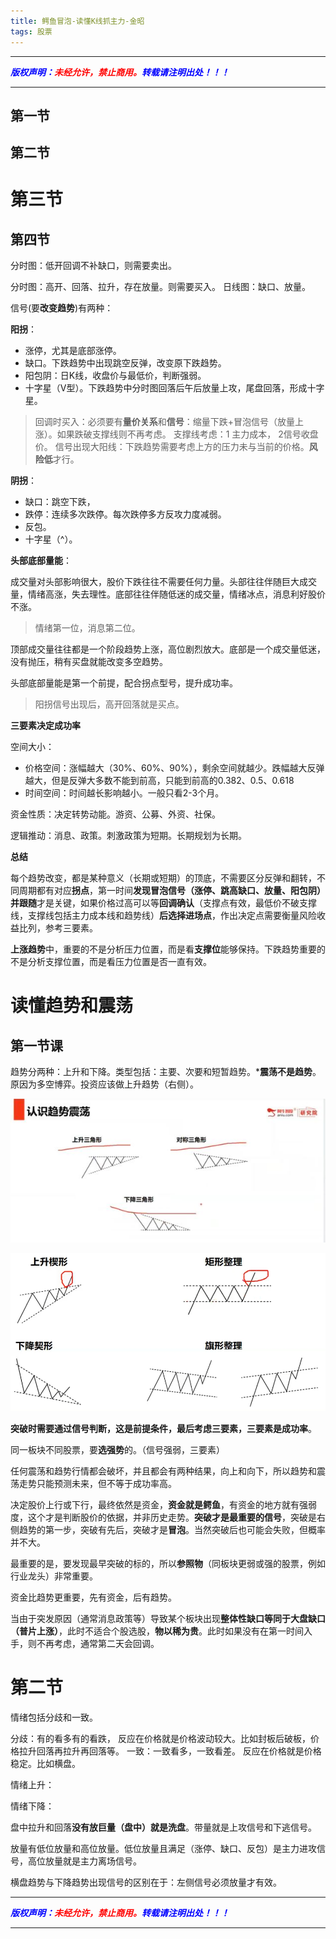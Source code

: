 ```yaml
---
title: 鳄鱼冒泡-读懂K线抓主力-金昭
tags: 股票
---
```



------

***<font color=blue>版权声明：</font><font color=red>未经允许，禁止商用。</font><font color=blue>转载请注明出处！！！</font>***

------
## 第一节
## 第二节
# 第三节
## 第四节

分时图：低开回调不补缺口，则需要卖出。

分时图：高开、回落、拉升，存在放量。则需要买入。
日线图：缺口、放量。


信号(要**改变趋势**)有两种：

**阳拐**：

* 涨停，尤其是底部涨停。
* 缺口。下跌趋势中出现跳空反弹，改变原下跌趋势。
* 阳包阴：日K线，收盘价与最低价，判断强弱。
* 十字星（V型）。下跌趋势中分时图回落后午后放量上攻，尾盘回落，形成十字星。
  
>回调时买入：必须要有**量价关系**和**信号**：缩量下跌+冒泡信号（放量上涨）。如果跌破支撑线则不再考虑。
>支撑线考虑：1 主力成本， 2信号收盘价。
>信号出现大阳线：下跌趋势需要考虑上方的压力未与当前的价格。**风险低**才行。

**阴拐**：

* 缺口：跳空下跌，
* 跌停：连续多次跌停。每次跌停多方反攻力度减弱。
* 反包。
* 十字星（^）。

**头部底部量能**：

成交量对头部影响很大，股价下跌往往不需要任何力量。头部往往伴随巨大成交量，情绪高涨，失去理性。底部往往伴随低迷的成交量，情绪冰点，消息利好股价不涨。
>情绪第一位，消息第二位。

顶部成交量往往都是一个阶段趋势上涨，高位剧烈放大。底部是一个成交量低迷，没有抛压，稍有买盘就能改变多空趋势。

头部底部量能是第一个前提，配合拐点型号，提升成功率。

>阳拐信号出现后，高开回落就是买点。

**三要素决定成功率**

空间大小：

* 价格空间：涨幅越大（30%、60%、90%），剩余空间就越少。跌幅越大反弹越大，但是反弹大多数不能到前高，只能到前高的0.382、0.5、0.618
* 时间空间：时间越长影响越小。一般只看2-3个月。

资金性质：决定转势动能。游资、公募、外资、社保。

逻辑推动：消息、政策。刺激政策为短期。长期规划为长期。



**总结**

每个趋势改变，都是某种意义（长期或短期）的顶底，不需要区分反弹和翻转，不同周期都有对应**拐点**，第一时间**发现冒泡信号（涨停、跳高缺口、放量、阳包阴）并跟随**才是关键，如果价格过高可以等**回调确认**（支撑点有效，最低价不破支撑线，支撑线包括主力成本线和趋势线）**后选择进场点**，作出决定点需要衡量风险收益比列，参考三要素。

**上涨趋势**中，重要的不是分析压力位置，而是看**支撑位**能够保持。下跌趋势重要的不是分析支撑位置，而是看压力位置是否一直有效。



# 
# 读懂趋势和震荡
## 第一节课



趋势分两种：上升和下降。类型包括：主要、次要和短暂趋势。***震荡不是趋势**。原因为多空博弈。投资应该做上升趋势（右侧）。

![图1](https://raw.githubusercontent.com/liao20081228/blog_pictures/master/鳄鱼冒泡-读懂K线抓主力-金昭/图1.JPG)

![图2](https://raw.githubusercontent.com/liao20081228/blog_pictures/master/鳄鱼冒泡-读懂K线抓主力-金昭/图2.png)

**突破时需要通过信号判断，这是前提条件，最后考虑三要素，三要素是成功率**。

同一板块不同股票，要**选强势**的。（信号强弱，三要素）

任何震荡和趋势行情都会破坏，并且都会有两种结果，向上和向下，所以趋势和震荡走势只能预测未来，但不等于成功率高。

决定股价上行或下行，最终依然是资金，**资金就是鳄鱼**，有资金的地方就有强弱度，这个才是判断股价的依据，并非历史走势。**突破才是最重要的信号**，突破是右侧趋势的第一步，突破有先后，突破才是**冒泡**。当然突破后也可能会失败，但概率并不大。

最重要的是，要发现最早突破的标的，所以**参照物**（同板块更弱或强的股票，例如行业龙头）非常重要。

资金比趋势更重要，先有资金，后有趋势。

当由于突发原因（通常消息政策等）导致某个板块出现**整体性缺口等同于大盘缺口（普片上涨）**，此时不适合个股选股，**物以稀为贵**。此时如果没有在第一时间入手，则不再考虑，通常第二天会回调。

# 第二节

情绪包括分歧和一致。

分歧：有的看多有的看跌， 反应在价格就是价格波动较大。比如封板后破板，价格拉升回落再拉升再回落等。
一致：一致看多，一致看差。 反应在价格就是价格稳定。比如横盘。

情绪上升：

情绪下降：


盘中拉升和回落**没有放巨量（盘中）就是洗盘**。带量就是上攻信号和下逃信号。

放量有低位放量和高位放量。低位放量且满足（涨停、缺口、反包）是主力进攻信号，高位放量就是主力离场信号。

横盘趋势与下降趋势出现信号的区别在于：左侧信号必须放量才有效。



------

***<font color=blue>版权声明：</font><font color=red>未经允许，禁止商用。</font><font color=blue>转载请注明出处！！！</font>***

------
